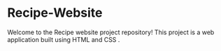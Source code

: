 # Recipe-Website
Welcome to the Recipe website project repository! This project is a web application built using HTML and CSS .
